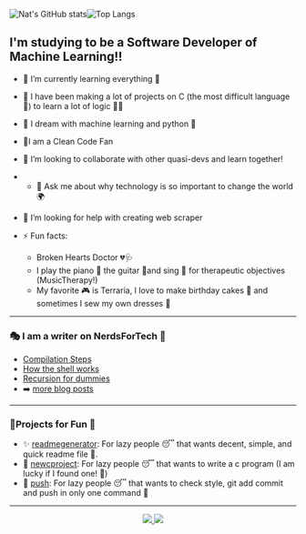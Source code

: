 


![Nat's GitHub stats](https://github-readme-stats.vercel.app/api?username=naveduran&show_icons=true&theme=jolly&layout=compact&border_radius=10&line_height=20&custom_title=Stats)![Top Langs](https://github-readme-stats.vercel.app/api/top-langs/?username=naveduran&show_icons=true&theme=jolly&layout=compact&border_radius=10)


## I'm studying to be a Software Developer of Machine Learning!!

-  🌱 I’m currently learning everything 🤣 
-  🏹 I have been making a lot of projects on C (the most difficult language 🚨) to learn a lot of logic 🤸‍♀️
-  🗽 I dream with machine learning and python 🚀
- 💅I am a Clean Code Fan
- 👯 I’m looking to collaborate with other quasi-devs and learn together!
- - 💬 Ask me about why technology is so important to change the world 🌍
- 🤔 I’m looking for help with creating web scraper

- ⚡ Fun facts: 
	- Broken Hearts Doctor 💔🩺
	- I play the piano 🎹 the guitar 🎸and sing 🎤 for therapeutic objectives (MusicTherapy!)
	- My favorite 🎮 is Terraria, I love to make birthday cakes 🥧 and sometimes I sew my own dresses 👗
___

### 🎭 I am a writer on NerdsForTech 🎨

- [Compilation Steps](https://medium.com/nerd-for-tech/a-detailed-explanation-of-the-compiler-gcc-stages-for-rookies-f768b595933d)
- [How the shell works](https://medium.com/nerd-for-tech/ls-command-execution-in-our-own-shell-fe4672cc80eb)
- [Recursion for dummies](https://medium.com/nerd-for-tech/recursion-for-dummies-b81d14bbdb2f)
- ➡️ [more blog posts](https://naveduran.medium.com/)

___

### 🎠Projects for Fun 🎺

- ✨ [readmegenerator](https://github.com/Naveduran/readmegenerator): For lazy people 😴 that wants decent, simple, and quick readme file 🤩.
- 🎄 [newcproject](https://github.com/Naveduran/MyEverydayScripts): For lazy people 😴 that wants to write a c program (I am lucky if I found one! 🎰)
- 🎀 [push](https://github.com/Naveduran/MyEverydayScripts): For lazy people 😴 that wants to check style, git add commit and push in only one command 🎯
___

<p align="center">
<a  href="https://twitter.com/NaVeDuran1" target="_blank"><img  src="https://camo.githubusercontent.com/e1c2fd3bcd4ed13889ed78d1e814261a7cfbc79ae826198b7813850b15a8d956/68747470733a2f2f696d672e736869656c64732e696f2f62616467652f747769747465722d2532333144413146322e7376673f267374796c653d666f722d7468652d6261646765266c6f676f3d74776974746572266c6f676f436f6c6f723d7768697465"  data-canonical-src="https://img.shields.io/badge/twitter-%231DA1F2.svg?&amp;style=for-the-badge&amp;logo=twitter&amp;logoColor=white"  style="max-width:100%;">  </a>
<a  href="https://www.linkedin.com/in/naveduran/" target="_blank" ><img  src="https://camo.githubusercontent.com/a493f6833f99fb3c85788d6d9305e6b7a42b838e5ee5d138fd9a8214a7e77472/68747470733a2f2f696d672e736869656c64732e696f2f62616467652f6c696e6b6564696e2d2532333030373742352e7376673f267374796c653d666f722d7468652d6261646765266c6f676f3d6c696e6b6564696e266c6f676f436f6c6f723d7768697465"  data-canonical-src="https://img.shields.io/badge/linkedin-%230077B5.svg?&amp;style=for-the-badge&amp;logo=linkedin&amp;logoColor=white"  style="max-width:100%;"></a> </p>



